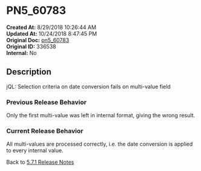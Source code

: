 # PN5_60783

**Created At:** 8/29/2018 10:26:44 AM  
**Updated At:** 10/24/2018 8:47:45 PM  
**Original Doc:** [pn5_60783](https://docs.jbase.com/48420-5-7-1-release-notes/pn5_60783)  
**Original ID:** 336538  
**Internal:** No  

## Description

jQL: Selection criteria on date conversion fails on multi-value field

### Previous Release Behavior

Only the first multi-value was left in internal format, giving the wrong result.

### Current Release Behavior

All multi-values are processed correctly, i.e. the date conversion is applied to every internal value.

Back to [5.7.1 Release Notes](./../README.md)
